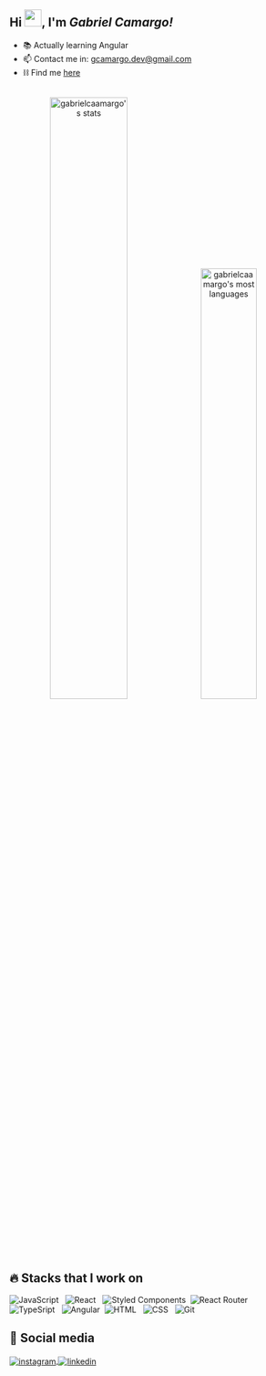 ## Hi <img src="https://raw.githubusercontent.com/kaueMarques/kaueMarques/master/hi.gif" width="30px">, I'm ***Gabriel Camargo!***

- 📚 Actually learning Angular
- 📫 Contact me in: gcamargo.dev@gmail.com
- ⛓️ Find me [here](https://gabcamargo-personal-links.netlify.app)
##

<div align= "center">
<img width="52%" src="https://github-readme-stats.vercel.app/api?username=gabrielcaamargo&show_icons=true&theme=dracula" alt="gabrielcaamargo's stats"/>
<img width="44%" src="https://github-readme-stats.vercel.app/api/top-langs/?username=gabrielcaamargo&layout=compact&theme=dracula" alt="gabrielcaamargo's most languages"/>
</div>


##

## 🔥 Stacks that I work on &nbsp;

![JavaScript](https://img.shields.io/badge/JavaScript-F7DF1E?style=for-the-badge&logo=javascript&logoColor=black) &nbsp;
![React](https://img.shields.io/badge/React-20232A?style=for-the-badge&logo=react&logoColor=61DAFB) &nbsp;
![Styled Components](https://img.shields.io/badge/styled--components-DB7093?style=for-the-badge&logo=styled-components&logoColor=white)&nbsp;
![React Router](https://img.shields.io/badge/React_Router-CA4245?style=for-the-badge&logo=react-router&logoColor=white) &nbsp;
![TypeSript](https://img.shields.io/badge/TypeScript-007ACC?style=for-the-badge&logo=typescript&logoColor=white) &nbsp;
![Angular](https://img.shields.io/badge/Angular-DD0031?style=for-the-badge&logo=angular&logoColor=white)&nbsp;
![HTML](https://img.shields.io/badge/HTML5-E34F26?style=for-the-badge&logo=html5&logoColor=white) &nbsp;
![CSS](https://img.shields.io/badge/CSS3-1572B6?style=for-the-badge&logo=css3&logoColor=white) &nbsp;
![Git](https://img.shields.io/badge/GIT-E44C30?style=for-the-badge&logo=git&logoColor=white) &nbsp;

  
  ##


## 📸 Social media &nbsp; 

 <a href="https://instagram.com/gabcamargo" target="_blank">
 <img align="center" src="https://img.shields.io/badge/Instagram-E4405F?style=for-the-badge&logo=instagram&logoColor=white" alt="instagram"/>
</a>
<a href="https://www.linkedin.com/in/gabrielcaamargo/" target="_blank">
 <img align="center" src="https://img.shields.io/badge/LinkedIn-0077B5?style=for-the-badge&logo=linkedin&logoColor=white" alt="linkedin"/>
</a>

